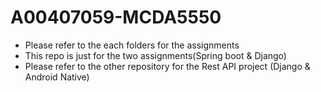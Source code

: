 # A00407059-MCDA5550

- Please refer to the each folders for the assignments
- This repo is just for the two assignments(Spring boot & Django)
- Please refer to the other repository for the Rest API project (Django & Android Native)
